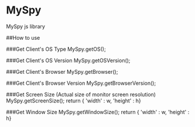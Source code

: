 MySpy
=====

MySpy js library

##How to use

###Get Client's OS Type
MySpy.getOS();

###Get Client's OS Version
MySpy.getOSVersion();

###Get Client's Browser
MySpy.getBrowser();

###Get Client's Browser Version
MySpy.getBrowserVersion();

###Get Screen Size (Actual size of monitor screen resolution)
MySpy.getScreenSize();
return { 'width' : w, 'height' : h}

###Get Window Size
MySpy.getWindowSize();
return { 'width' : w, 'height' : h}